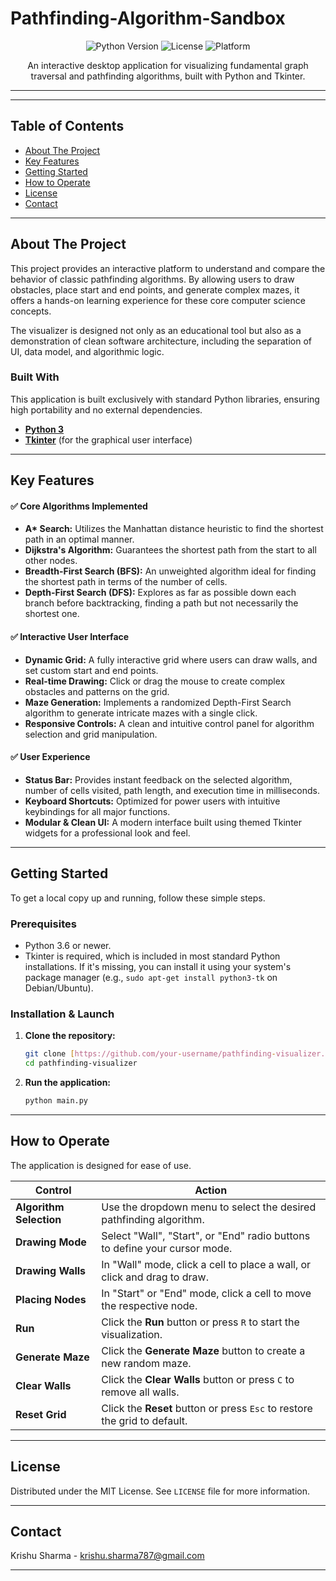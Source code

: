 # Pathfinding-Algorithm-Sandbox

<p align="center">
  <img alt="Python Version" src="https://img.shields.io/badge/python-3.9%2B-blue.svg">
  <img alt="License" src="https://img.shields.io/badge/license-MIT-green.svg">
  <img alt="Platform" src="https://img.shields.io/badge/platform-cross--platform-lightgrey.svg">
</p>

<p align="center">
  An interactive desktop application for visualizing fundamental graph traversal and pathfinding algorithms, built with Python and Tkinter.
</p>

---

</p>

---

## Table of Contents

- [About The Project](#about-the-project)
- [Key Features](#key-features)
- [Getting Started](#getting-started)
- [How to Operate](#how-to-operate)
- [License](#license)
- [Contact](#contact)

---

## About The Project

This project provides an interactive platform to understand and compare the behavior of classic pathfinding algorithms. By allowing users to draw obstacles, place start and end points, and generate complex mazes, it offers a hands-on learning experience for these core computer science concepts.

The visualizer is designed not only as an educational tool but also as a demonstration of clean software architecture, including the separation of UI, data model, and algorithmic logic.

### Built With

This application is built exclusively with standard Python libraries, ensuring high portability and no external dependencies.

* **[Python 3](https://www.python.org/)**
* **[Tkinter](https://docs.python.org/3/library/tkinter.html)** (for the graphical user interface)

---

## Key Features

#### ✅ Core Algorithms Implemented
* **A\* Search:** Utilizes the Manhattan distance heuristic to find the shortest path in an optimal manner.
* **Dijkstra's Algorithm:** Guarantees the shortest path from the start to all other nodes.
* **Breadth-First Search (BFS):** An unweighted algorithm ideal for finding the shortest path in terms of the number of cells.
* **Depth-First Search (DFS):** Explores as far as possible down each branch before backtracking, finding a path but not necessarily the shortest one.

#### ✅ Interactive User Interface
* **Dynamic Grid:** A fully interactive grid where users can draw walls, and set custom start and end points.
* **Real-time Drawing:** Click or drag the mouse to create complex obstacles and patterns on the grid.
* **Maze Generation:** Implements a randomized Depth-First Search algorithm to generate intricate mazes with a single click.
* **Responsive Controls:** A clean and intuitive control panel for algorithm selection and grid manipulation.

#### ✅ User Experience
* **Status Bar:** Provides instant feedback on the selected algorithm, number of cells visited, path length, and execution time in milliseconds.
* **Keyboard Shortcuts:** Optimized for power users with intuitive keybindings for all major functions.
* **Modular & Clean UI:** A modern interface built using themed Tkinter widgets for a professional look and feel.

---

## Getting Started

To get a local copy up and running, follow these simple steps.

### Prerequisites

-   Python 3.6 or newer.
-   Tkinter is required, which is included in most standard Python installations. If it's missing, you can install it using your system's package manager (e.g., `sudo apt-get install python3-tk` on Debian/Ubuntu).

### Installation & Launch

1.  **Clone the repository:**
    ```sh
    git clone [https://github.com/your-username/pathfinding-visualizer.git](https://github.com/your-username/pathfinding-visualizer.git)
    cd pathfinding-visualizer
    ```

2.  **Run the application:**
    ```sh
    python main.py
    ```

---

## How to Operate

The application is designed for ease of use.

| Control                 | Action                                                                   |
| ----------------------- | ------------------------------------------------------------------------ |
| **Algorithm Selection** | Use the dropdown menu to select the desired pathfinding algorithm.       |
| **Drawing Mode** | Select "Wall", "Start", or "End" radio buttons to define your cursor mode. |
| **Drawing Walls** | In "Wall" mode, click a cell to place a wall, or click and drag to draw. |
| **Placing Nodes** | In "Start" or "End" mode, click a cell to move the respective node.      |
| **Run** | Click the **Run** button or press `R` to start the visualization.          |
| **Generate Maze** | Click the **Generate Maze** button to create a new random maze.            |
| **Clear Walls** | Click the **Clear Walls** button or press `C` to remove all walls.         |
| **Reset Grid** | Click the **Reset** button or press `Esc` to restore the grid to default.  |

---

## License

Distributed under the MIT License. See `LICENSE` file for more information.

---

## Contact

Krishu Sharma - krishu.sharma787@gmail.com


---
